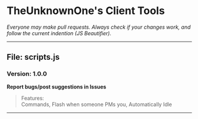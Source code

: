 # TheUnknownOne's Client Tools
*Everyone may make pull requests. Always check if your changes work, and follow the current indention (JS Beautifier).*
***

## File: scripts.js
### Version: 1.0.0  

**Report bugs/post suggestions in Issues**

> Features:  
Commands, Flash when someone PMs you, Automatically Idle
***